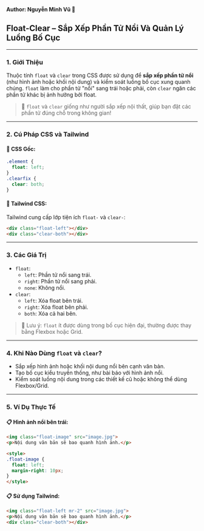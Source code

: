 **Author: Nguyễn Minh Vũ 📘**

## Float-Clear – Sắp Xếp Phần Tử Nổi Và Quản Lý Luồng Bố Cục

---

### 1. **Giới Thiệu**

Thuộc tính `float` và `clear` trong CSS được sử dụng để **sắp xếp phần tử nổi** (như hình ảnh hoặc khối nội dung) và kiểm soát luồng bố cục xung quanh chúng. `float` làm cho phần tử "nổi" sang trái hoặc phải, còn `clear` ngăn các phần tử khác bị ảnh hưởng bởi float.

> 🎨 `float` và `clear` giống như người sắp xếp nội thất, giúp bạn đặt các phần tử đúng chỗ trong không gian!

---

### 2. **Cú Pháp CSS và Tailwind**

#### 📌 CSS Gốc:

```css
.element {
  float: left;
}
.clearfix {
  clear: both;
}
```

#### 📌 Tailwind CSS:

Tailwind cung cấp lớp tiện ích `float-` và `clear-`:

```html
<div class="float-left"></div>
<div class="clear-both"></div>
```

---

### 3. **Các Giá Trị**

- `float`:
  - `left`: Phần tử nổi sang trái.
  - `right`: Phần tử nổi sang phải.
  - `none`: Không nổi.
- `clear`:
  - `left`: Xóa float bên trái.
  - `right`: Xóa float bên phải.
  - `both`: Xóa cả hai bên.

> 🧠 Lưu ý: `float` ít được dùng trong bố cục hiện đại, thường được thay bằng Flexbox hoặc Grid.

---

### 4. **Khi Nào Dùng `float` và `clear`?**

- Sắp xếp hình ảnh hoặc khối nội dung nổi bên cạnh văn bản.
- Tạo bố cục kiểu truyền thống, như bài báo với hình ảnh nổi.
- Kiểm soát luồng nội dung trong các thiết kế cũ hoặc không thể dùng Flexbox/Grid.

---

### 5. **Ví Dụ Thực Tế**

#### 📋 Hình ảnh nổi bên trái:

```html
<img class="float-image" src="image.jpg">
<p>Nội dung văn bản sẽ bao quanh hình ảnh.</p>

<style>
.float-image {
  float: left;
  margin-right: 10px;
}
</style>
```

#### 📋 Sử dụng Tailwind:

```html
<img class="float-left mr-2" src="image.jpg">
<p>Nội dung văn bản sẽ bao quanh hình ảnh.</p>
<div class="clear-both"></div>
```